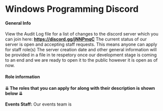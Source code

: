 # Windows Programming Discord

#### General Info
View the Audit Log file for a list of changes to the discord server which you can join here: **https://discord.gg/jNNPmqC**
The current status of our server is open and accepting staff requests. This means anyone can apply for staff role(s)
The server creation date and other general information will be provided in a file in te respetory once our development stage is coming to an end and we are ready to open it to the public however it is open as of now.

#### Role information
#### ⇊ The roles that you can apply for along with their description is shown below ⇊
**Events Staff:** Our events team is 

